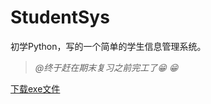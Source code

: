 # StudentSys
初学Python，写的一个简单的学生信息管理系统。
>_@终于赶在期末复习之前完工了:grin: :grin:_
  
[下载exe文件](https://github.com/LonelyMarch/StudentSys/releases)
